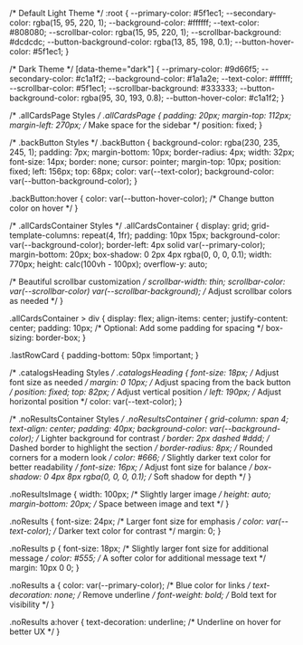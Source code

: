 /* Default Light Theme */
:root {
  --primary-color: #5f1ec1;
  --secondary-color: rgba(15, 95, 220, 1);
  --background-color: #ffffff;
  --text-color: #808080;
  --scrollbar-color: rgba(15, 95, 220, 1);
  --scrollbar-background: #dcdcdc;
  --button-background-color: rgba(13, 85, 198, 0.1);
  --button-hover-color: #5f1ec1;
}

/* Dark Theme */
[data-theme="dark"] {
  --primary-color: #9d66f5;
  --secondary-color: #c1a1f2;
  --background-color: #1a1a2e;
  --text-color: #ffffff;
  --scrollbar-color: #5f1ec1;
  --scrollbar-background: #333333;
  --button-background-color: rgba(95, 30, 193, 0.8);
  --button-hover-color: #c1a1f2;
}

/* .allCardsPage Styles */
.allCardsPage {
  padding: 20px;
  margin-top: 112px;
  margin-left: 270px; /* Make space for the sidebar */
  position: fixed;
}

/* .backButton Styles */
.backButton {
  background-color: rgba(230, 235, 245, 1);
  padding: 7px;
  margin-bottom: 10px;
  border-radius: 4px;
  width: 32px;
  font-size: 14px;
  border: none;
  cursor: pointer;
  margin-top: 10px;
  position: fixed;
  left: 156px;
  top: 68px;
  color: var(--text-color);
  background-color: var(--button-background-color);
}

.backButton:hover {
  color: var(--button-hover-color); /* Change button color on hover */
}

/* .allCardsContainer Styles */
.allCardsContainer {
  display: grid;
  grid-template-columns: repeat(4, 1fr);
  padding: 10px 15px;
  background-color: var(--background-color);
  border-left: 4px solid var(--primary-color);
  margin-bottom: 20px;
  box-shadow: 0 2px 4px rgba(0, 0, 0, 0.1);
  width: 770px;
  height: calc(100vh - 100px);
  overflow-y: auto;

  /* Beautiful scrollbar customization */
  scrollbar-width: thin;
  scrollbar-color: var(--scrollbar-color) var(--scrollbar-background); /* Adjust scrollbar colors as needed */
}

.allCardsContainer > div {
  display: flex;
  align-items: center;
  justify-content: center;
  padding: 10px; /* Optional: Add some padding for spacing */
  box-sizing: border-box;
}

.lastRowCard {
  padding-bottom: 50px !important;
}

/* .catalogsHeading Styles */
.catalogsHeading {
  font-size: 18px; /* Adjust font size as needed */
  margin: 0 10px; /* Adjust spacing from the back button */
  position: fixed;
  top: 82px; /* Adjust vertical position */
  left: 190px; /* Adjust horizontal position */
  color: var(--text-color);
}

/* .noResultsContainer Styles */
.noResultsContainer {
  grid-column: span 4;
  text-align: center;
  padding: 40px;
  background-color: var(--background-color); /* Lighter background for contrast */
  border: 2px dashed #ddd; /* Dashed border to highlight the section */
  border-radius: 8px; /* Rounded corners for a modern look */
  color: #666; /* Slightly darker text color for better readability */
  font-size: 16px; /* Adjust font size for balance */
  box-shadow: 0 4px 8px rgba(0, 0, 0, 0.1); /* Soft shadow for depth */
}

.noResultsImage {
  width: 100px; /* Slightly larger image */
  height: auto;
  margin-bottom: 20px; /* Space between image and text */
}

.noResults {
  font-size: 24px; /* Larger font size for emphasis */
  color: var(--text-color); /* Darker text color for contrast */
  margin: 0;
}

.noResults p {
  font-size: 18px; /* Slightly larger font size for additional message */
  color: #555; /* A softer color for additional message text */
  margin: 10px 0 0;
}

.noResults a {
  color: var(--primary-color); /* Blue color for links */
  text-decoration: none; /* Remove underline */
  font-weight: bold; /* Bold text for visibility */
}

.noResults a:hover {
  text-decoration: underline; /* Underline on hover for better UX */
}
